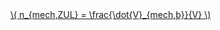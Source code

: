 <a href="/eco2_guide_center/1.%20ECO2%20Logic%20Guide/Hee1_Equation_List.html" class="equation-link" target="_blank" rel="noopener noreferrer">
  \( n_{mech,ZUL} = \frac{\dot{V}_{mech,b}}{V} \) 
</a>
